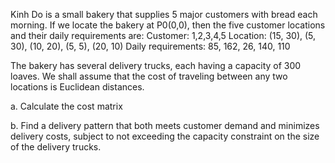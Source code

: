 Kinh Do is a small bakery that supplies 5 major customers with bread each morning. If we locate the bakery at P0(0,0), then the five customer locations and their daily requirements are:
Customer: 1,2,3,4,5
Location: (15, 30), (5, 30), (10, 20), (5, 5), (20, 10)
Daily requirements: 85, 162, 26, 140, 110

The bakery has several delivery trucks, each having a capacity of 300 loaves. We shall assume that the cost of traveling between any two locations is Euclidean distances.

a.	Calculate the cost matrix

b.	Find a delivery pattern that both meets customer demand and minimizes delivery costs, subject to not exceeding the capacity constraint on the size of the delivery trucks.

